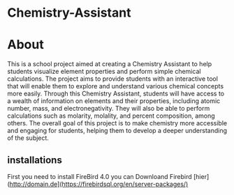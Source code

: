 # Chemistry-Assistant

# About
This is a school project aimed at creating a Chemistry Assistant to help students visualize element properties and perform simple chemical calculations. The project aims to provide students with an interactive
tool that will enable them to explore and understand various chemical concepts more easily. Through this Chemistry Assistant, students will have access to a wealth of information on elements and their properties,
including atomic number, mass, and electronegativity. They will also be able to perform calculations such as molarity, molality, and percent composition, among others. The overall goal of this project is to make 
chemistry more accessible and engaging for students, helping them to develop a deeper understanding of the subject.

## installations
First you need to install FireBird 4.0 you can Downloand Firebird [hier](http://domain.de](https://firebirdsql.org/en/server-packages/)


